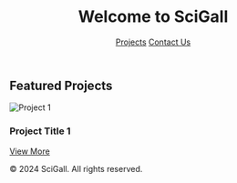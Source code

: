 <!DOCTYPE html>
<html lang="en">
<head>
  <meta charset="UTF-8">
  <meta name="viewport" content="width=device-width, initial-scale=1.0">
  <title>SciGall</title>
  <link rel="stylesheet" href="styles/style.css">
</head>
<body>
  <header>
    <h1>Welcome to SciGall</h1>
    <nav>
      <a href="#projects">Projects</a>
      <a href="#contact">Contact Us</a>
    </nav>
  </header>
  <main>
    <section id="projects">
      <h2>Featured Projects</h2>
      <div class="project-grid">
        <div class="project-card">
          <img src="assets/images/project1.jpg" alt="Project 1">
          <h3>Project Title 1</h3>
          <a href="projects/project1.html">View More</a>
        </div>
        <!-- Add more project cards -->
      </div>
    </section>
  </main>
  <footer>
    <p>&copy; 2024 SciGall. All rights reserved.</p>
  </footer>
  <script src="scripts/app.js"></script>
</body>
</html>
